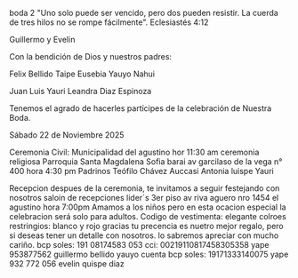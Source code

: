boda 2 
"Uno solo puede ser vencido, pero dos pueden resistir. La cuerda de tres hilos no se rompe fácilmente".
Eclesiastés 4:12


Guillermo y Evelin


Con la bendición de Dios y nuestros padres:


Felix Bellido Taipe 
Eusebia Yauyo Nahui

Juan Luis Yauri
Leandra Diaz Espinoza

Tenemos el agrado de hacerles partícipes de la celebración de Nuestra Boda.

Sábado 22 de Noviembre 2025

Ceremonia Civil: Municipalidad del agustino hor 11:30 am ceremonia religiosa Parroquia Santa Magdalena Sofia barai av garcilaso de la vega n° 400 hora 4:30 pm Padrinos Teófilo Chávez Auccasi Antonia luispe Yauri


Recepcion despues de la ceremonia, te invitamos a seguir festejando con nosotros saloin de recepciones lider´s 3er piso av riva aguero nro 1454 el agustino hora 7:00pm Amamos a los niños pero en esta ocacion especial la celebracion será solo para adultos. Codigo de vestimenta: elegante colroes restringios: blanco y rojo gracias tu precencia es nuetro mejor regalo, pero si deseas tener un detalle con nosotros. lo sabremos apreciar con mucho cariño. bcp soles: 191 08174583 053 cci: 00219110817458305358 yape 953877562 guillermo bellido yauyo cuenta bcp soles: 19171333140075 yape 932 772 056 evelin  quispe diaz